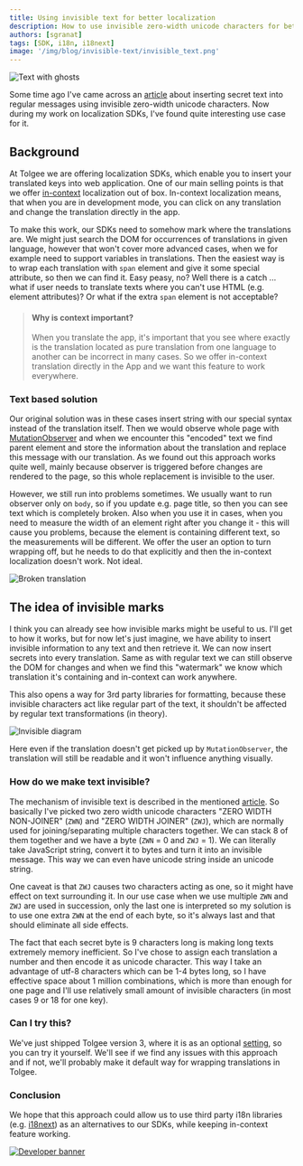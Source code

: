 ```yaml
---
title: Using invisible text for better localization
description: How to use invisible zero-width unicode characters for better localization with Tolgee tool while supporting in-context translation feature at the same time.
authors: [sgranat]
tags: [SDK, i18n, i18next]
image: '/img/blog/invisible-text/invisible_text.png'
---
```


![Text with ghosts](/img/blog/invisible-text/invisible_text.png)

Some time ago I've came across an [article](https://null-byte.wonderhowto.com/how-to/use-zero-width-characters-hide-secret-messages-text-even-reveal-leaks-0198692/) about inserting secret text into regular messages using invisible zero-width unicode characters. Now during my work on localization SDKs, I've found quite interesting use case for it.

<!--truncate-->

## Background

At Tolgee we are offering localization SDKs, which enable you to insert your translated keys into web application. One of our main selling points is that we offer [in-context](/features/dev-tools) localization out of box. In-context localization means, that when you are in development mode, you can click on any translation and change the translation directly in the app.

To make this work, our SDKs need to somehow mark where the translations are. We might just search the DOM for occurrences of translations in given language, however that won't cover more advanced cases, when we for example need to support variables in translations. Then the easiest way is to wrap each translation with `span` element and give it some special attribute, so then we can find it. Easy peasy, no? Well there is a catch ... what if user needs to translate texts where you can't use HTML (e.g. element attributes)? Or what if the extra `span` element is not acceptable?

> #### Why is context important?
>
> When you translate the app, it's important that you see where exactly is the translation located as pure translation from one language to another can be incorrect in many cases. So we offer in-context translation directly in the App and we want this feature to work everywhere.

### Text based solution

Our original solution was in these cases insert string with our special syntax instead of the translation itself. Then we would observe whole page with [MutationObserver](https://developer.mozilla.org/en-US/docs/Web/API/MutationObserver) and when we encounter this "encoded" text we find parent element and store the information about the translation and replace this message with our translation. As we found out this approach works quite well, mainly because observer is triggered before changes are rendered to the page, so this whole replacement is invisible to the user.

However, we still run into problems sometimes. We usually want to run observer only on `body`, so if you update e.g. page title, so then you can see text which is completely broken. Also when you use it in cases, when you need to measure the width of an element right after you change it - this will cause you problems, because the element is containing different text, so the measurements will be different. We offer the user an option to turn wrapping off, but he needs to do that explicitly and then the in-context localization doesn't work. Not ideal.

![Broken translation](/img/blog/invisible-text/encoded_wrong.png)

## The idea of invisible marks

I think you can already see how invisible marks might be useful to us. I'll get to how it works, but for now let's just imagine, we have ability to insert invisible information to any text and then retrieve it. We can now insert secrets into every translation. Same as with regular text we can still observe the DOM for changes and when we find this "watermark" we know which translation it's containing and in-context can work anywhere.

This also opens a way for 3rd party libraries for formatting, because these invisible characters act like regular part of the text, it shouldn't be affected by regular text transformations (in theory).

![Invisible diagram](/img/blog/invisible-text/diagram_invisible.png)

Here even if the translation doesn't get picked up by `MutationObserver`, the translation will still be readable and it won't influence anything visually.

### How do we make text invisible?

The mechanism of invisible text is described in the mentioned [article](https://null-byte.wonderhowto.com/how-to/use-zero-width-characters-hide-secret-messages-text-even-reveal-leaks-0198692/). So basically I've picked two zero width unicode characters "ZERO WIDTH NON-JOINER" (`ZWN`) and "ZERO WIDTH JOINER" (`ZWJ`), which are normally used for joining/separating multiple characters together. We can stack 8 of them together and we have a byte (`ZWN` = 0 and `ZWJ` = 1). We can literally take JavaScript string, convert it to bytes and turn it into an invisible message. This way we can even have unicode string inside an unicode string.

One caveat is that `ZWJ` causes two characters acting as one, so it might have effect on text surrounding it. In our use case when we use multiple `ZWN` and `ZWJ` are used in succession, only the last one is interpreted so my solution is to use one extra `ZWN` at the end of each byte, so it's always last and that should eliminate all side effects.

The fact that each secret byte is 9 characters long is making long texts extremely memory inefficient. So I've chose to assign each translation a number and then encode it as unicode character. This way I take an advantage of utf-8 characters which can be 1-4 bytes long, so I have effective space about 1 million combinations, which is more than enough for one page and I'll use relatively small amount of invisible characters (in most cases 9 or 18 for one key).

### Can I try this?

We've just shipped Tolgee version 3, where it is as an optional [setting](https://tolgee.io/docs/changelog/tolgee_js_version_3#wrappermode-setting), so you can try it yourself. We'll see if we find any issues with this approach and if not, we'll probably make it default way for wrapping translations in Tolgee.

### Conclusion

We hope that this approach could allow us to use third party i18n libraries (e.g. [i18next](https://www.i18next.com/)) as an alternatives to our SDKs, while keeping in-context feature working.

[![Developer banner](/img/blog/blog-banners/banner-developer.webp)](https://app.tolgee.io/sign_up)
